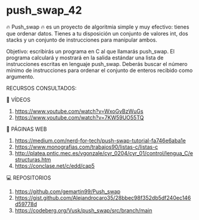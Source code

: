 # push_swap_42

🔥 Push_swap 🔥 es un proyecto de algoritmia simple y muy efectivo: tienes que ordenar
datos. Tienes a tu disposición un conjunto de valores int, dos stacks y un conjunto de
instrucciones para manipular ambos.

Objetivo: escribirás un programa en C al que llamarás push_swap.
El programa calculará y mostrará en la salida estándar una lista de instrucciones escritas
en lenguaje push_swap. Deberás buscar el número mínimo de instrucciones para ordenar
el conjunto de enteros recibido como argumento.

RECURSOS CONSULTADOS:
  
  🎥 VÍDEOS
1. https://www.youtube.com/watch?v=WxoGvBzWuGs
2. https://www.youtube.com/watch?v=7KW59UO55TQ

  📒 PÁGINAS WEB 
1. https://medium.com/nerd-for-tech/push-swap-tutorial-fa746e6aba1e
2. https://www.monografias.com/trabajos90/listas-c/listas-c
3. http://platea.pntic.mec.es/vgonzale/cyr_0204/cyr_01/control/lengua_C/estructuras.htm
4. https://conclase.net/c/edd/cap5

  💻 REPOSITORIOS
1. https://github.com/gemartin99/Push_swap
2. https://gist.github.com/Alejandrocaro35/28bbec98f352db5df240ec146d59778d
3. https://codeberg.org/Vusk/push_swap/src/branch/main
